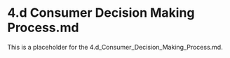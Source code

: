 # 4.d Consumer Decision Making Process.md

This is a placeholder for the 4.d_Consumer_Decision_Making_Process.md.